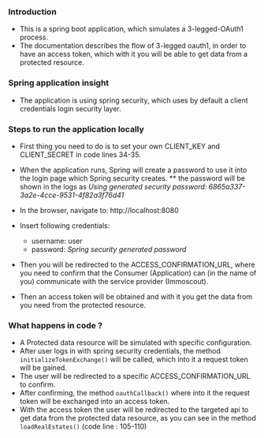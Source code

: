 ### Introduction
- This is a spring boot application, which simulates a 3-legged-OAuth1 process.
- The documentation describes the flow of 3-legged oauth1,
 in order to have an access token, which with it you will be able to get data from a protected resource.
 
 
 ### Spring application insight
 - The application is using spring security, which uses by default a client credentials login security layer.
 
 
 ### Steps to run the application locally
 - First thing you need to do is to set your own CLIENT_KEY and CLIENT_SECRET in code lines 34-35.
 - When the application runs, Spring will create a password to use it into the login page which Spring security creates.
    ** the password will be shown in the logs as _*Using generated security password: 6865a337-3a2e-4cce-9531-4f82a3f76d41*_
 - In the browser, navigate to: http://localhost:8080
 - Insert following credentials:
    * username: user
    * password: *Spring security generated password*
    
 - Then you will be redirected to the ACCESS_CONFIRMATION_URL, where you need to confirm that the Consumer (Application) can (in the name of you) communicate with the service provider (Immoscout).
 - Then an access token will be obtained and with it you get the data from you need from the protected resource.
 
 
 ### What happens in code ? 
 - A Protected data resource will be simulated with specific configuration.
 - After user logs in with spring security credentials, the method <code>initializeTokenExchange()</code> will be called, which into it a request token will be gained.
 - The user will be redirected to a specific ACCESS_CONFIRMATION_URL to confirm.
 - After confirming, the method <code>oauthCallback()</code> where into it the request token will be exchanged into an access token.
 - With the access token the user will be redirected to the targeted api to get data from the protected data resource, as you can see in the method <code>loadRealEstates()</code> (code line : 105-110)